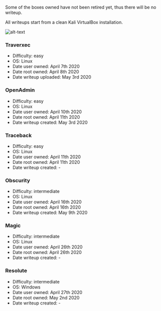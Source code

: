 Some of the boxes owned have not been retired yet, thus there will be no writeup.

All writeups start from a clean Kali VirtualBox installation.

![alt-text](http://www.hackthebox.eu/badge/image/190341)

### Traverxec
- Difficulty: easy
- OS: Linux
- Date user owned: April 7th 2020
- Date root owned: April 8th 2020
- Date writeup uploaded: May 3rd 2020

### OpenAdmin
- Difficulty: easy
- OS: Linux
- Date user owned: April 10th 2020
- Date root owned: April 11th 2020
- Date writeup created: May 3rd 2020

### Traceback
- Difficulty: easy
- OS: Linux
- Date user owned: April 11th 2020
- Date root owned: April 11th 2020
- Date writeup created: -

### Obscurity
- Difficulty: intermediate
- OS: Linux
- Date user owned: April 16th 2020
- Date root owned: April 16th 2020
- Date writeup created: May 9th 2020

### Magic
- Difficulty: intermediate
- OS: Linux
- Date user owned: April 26th 2020
- Date root owned: April 26th 2020
- Date writeup created: -

### Resolute
- Difficulty: intermediate
- OS: Windows
- Date user owned: April 27th 2020
- Date root owned: May 2nd 2020
- Date writeup created: -
